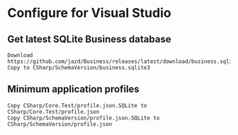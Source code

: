 # Configure for Visual Studio

## Get latest SQLite Business database
```
Download https://github.com/jazd/Business/releases/latest/download/business.sqlite3
Copy to CSharp/SchemaVersion/business.sqlite3
```

## Minimum application profiles
```
Copy CSharp/Core.Test/profile.json.SQLite to CSharp/Core.Test/profile.json
Copy CSharp/SchemaVersion/profile.json.SQLite to CSharp/SchemaVersion/profile.json
```
